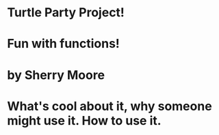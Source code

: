 # Turtle Party Project!
# Fun with functions!
# by Sherry Moore
# What's cool about it, why someone might use it. How to use it.
